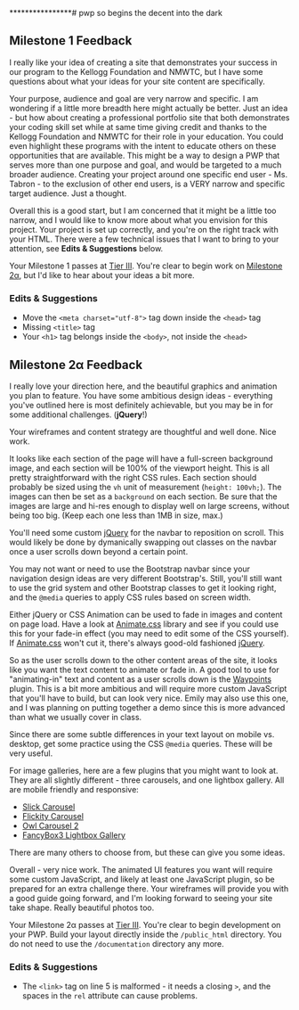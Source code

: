 ****************# pwp
so begins the decent into the dark

## Milestone 1 Feedback
I really like your idea of creating a site that demonstrates your success in our program to the Kellogg Foundation and NMWTC, but I have some questions about what your ideas for your site content are specifically. 

Your purpose, audience and goal are very narrow and specific. I am wondering if a little more breadth here might actually be better. Just an idea - but how about creating a professional portfolio site that both demonstrates your coding skill set while at same time giving credit and thanks to the Kellogg Foundation and NMWTC for their role in your education. You could even highlight these programs with the intent to educate others on these opportunities that are available. This might be a way to design a PWP that serves more than one purpose and goal, and would be targeted to a much broader audience. Creating your project around one specific end user - Ms. Tabron - to the exclusion of other end users, is a VERY narrow and specific target audience. Just a thought.

Overall this is a good start, but I am concerned that it might be a little too narrow, and I would like to know more about what you envision for this project. Your project is set up correctly, and you're on the right track with your HTML. There were a few technical issues that I want to bring to your attention, see **Edits &amp; Suggestions** below.

Your Milestone 1 passes at [Tier III](https://bootcamp-coders.cnm.edu/projects/personal/rubric/). You're clear to begin work on [Milestone 2&alpha;](https://bootcamp-coders.cnm.edu/projects/personal/milestone-two/), but I'd like to hear about your ideas a bit more.

### Edits &amp; Suggestions
- Move the `<meta charset="utf-8">` tag down inside the `<head>` tag
- Missing `<title>` tag
- Your `<h1>` tag belongs inside the `<body>`, not inside the `<head>`

## Milestone 2&alpha; Feedback
I really love your direction here, and the beautiful graphics and animation you plan to feature. You have some ambitious design ideas - everything you've outlined here is most definitely achievable, but you may be in for some additional challenges. (**jQuery**!)  

Your wireframes and content strategy are thoughtful and well done. Nice work.

It looks like each section of the page will have a full-screen background image, and each section will be 100% of the viewport height. This is all pretty straightforward with the right CSS rules. Each section should probably be sized using the `vh` unit of measurement (`height: 100vh;`). The images can then be set as a `background` on each section. Be sure that the images are large and hi-res enough to display well on large screens, without being too big. (Keep each one less than 1MB in size, max.)

You'll need some custom [jQuery](https://jquery.com/) for the navbar to reposition on scroll. This would likely be done by dymanically swapping out classes on the navbar once a user scrolls down beyond a certain point.

You may not want or need to use the Bootstrap navbar since your navigation design ideas are very different Bootstrap's. Still, you'll still want to use the grid system and other Bootstrap classes to get it looking right, and the `@media` queries to apply CSS rules based on screen width.  

Either jQuery or CSS Animation can be used to fade in images and content on page load. Have a look at [Animate.css](https://daneden.github.io/animate.css/) library and see if you could use this for your fade-in effect (you may need to edit some of the CSS yourself). If [Animate.css](https://daneden.github.io/animate.css/) won't cut it, there's always good-old fashioned [jQuery](https://jquery.com/).

So as the user scrolls down to the other content areas of the site, it looks like you want the text content to animate or fade in. A good tool to use for "animating-in" text and content as a user scrolls down is the [Waypoints](http://imakewebthings.com/waypoints/) plugin. This is a bit more ambitious and will require more custom JavaScript that you'll have to build, but can look very nice. Emily may also use this one, and I was planning on putting together a demo since this is more advanced than what we usually cover in class.

Since there are some subtle differences in your text layout on mobile vs. desktop, get some practice using the CSS `@media` queries. These will be very useful.

For image galleries, here are a few plugins that you might want to look at. They are all slightly different - three  carousels, and one lightbox gallery. All are mobile friendly and responsive:
- [Slick Carousel](http://kenwheeler.github.io/slick/)
- [Flickity Carousel](https://flickity.metafizzy.co/)
- [Owl Carousel 2](https://owlcarousel2.github.io/OwlCarousel2/)
- [FancyBox3 Lightbox Gallery](http://fancyapps.com/fancybox/3/)

There are many others to choose from, but these can give you some ideas.

Overall - very nice work. The animated UI features you want will require some custom JavaScript, and likely at least one JavaScript plugin, so be prepared for an extra challenge there. Your wireframes will provide you with a good guide going forward, and I'm looking forward to seeing your site take shape. Really beautiful photos too.

Your Milestone 2&alpha; passes at [Tier III](https://bootcamp-coders.cnm.edu/projects/personal/rubric/). You're clear to begin development on your PWP. Build your layout directly inside the `/public_html` directory. You do not need to use the `/documentation` directory any more.

### Edits &amp; Suggestions
- The `<link>` tag on line 5 is malformed - it needs a closing `>`, and the spaces in the `rel` attribute can cause problems.
